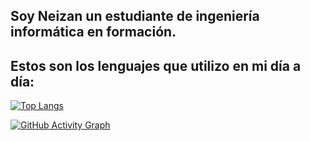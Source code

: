 ## Soy Neizan un estudiante de ingeniería informática en formación.


## Estos son los lenguajes que utilizo en mi día a día: 
[![Top Langs](https://github-readme-stats.vercel.app/api/top-langs/?username=ing-taro&layout=compact&theme=dark)](https://github.com/anuraghazra/github-readme-stats)


[![GitHub Activity Graph](https://github-readme-activity-graph.vercel.app/graph?username=ing-taro&theme=github-dark)](https://github.com/ashutosh00710/github-readme-activity-graph)
